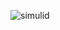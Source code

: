 ![simulid](https://user-images.githubusercontent.com/98867749/157177410-3b0d9dfc-ee81-40ce-8f24-3be7905c9513.jpg)
